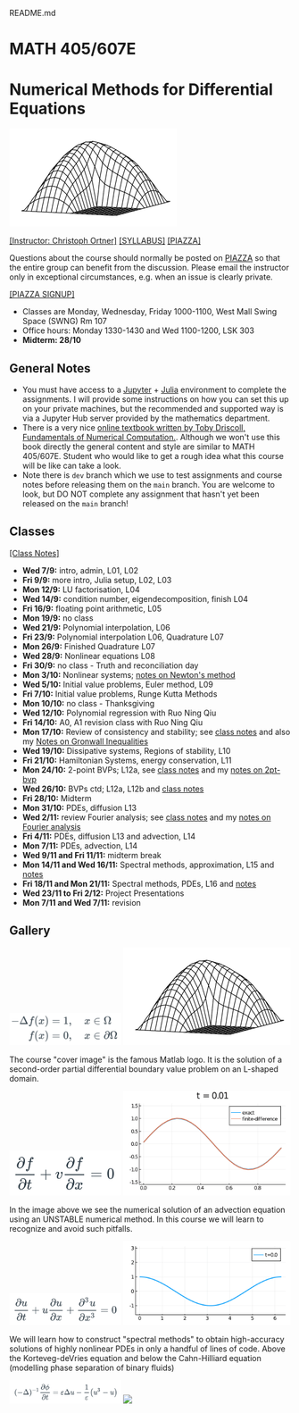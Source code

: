 README.md
# MATH 405/607E
# Numerical Methods for Differential Equations

<img src="files/Lshape.png" alt="banner" width="300"/>

[[Instructor: Christoph Ortner]](http://www.math.ubc.ca/~ortner/)
[[SYLLABUS]](files/syllabus-math405-2022.pdf)
[[PIAZZA]](https://canvas.ubc.ca/courses/103731/external_tools/201?display=borderless)

Questions about the course should normally be posted on [PIAZZA](https://canvas.ubc.ca/courses/103731/external_tools/201?display=borderless) so that the entire group can benefit from the discussion. Please email the instructor only in exceptional circumstances, e.g. when an issue is clearly private. 

[[PIAZZA SIGNUP]](https://piazza.com/ubc.ca/winterterm12022/math4051012022w1)

* Classes are Monday, Wednesday, Friday 1000-1100, West Mall Swing Space  (SWNG) Rm 107  
* Office hours: Monday 1330-1430 and Wed 1100-1200, LSK 303 
* **Midterm: 28/10**

## General Notes 

* You must have access to a [Jupyter](https://jupyter.org) + [Julia](https://julialang.org) environment to complete the assignments. I will provide some instructions on how you can set this up on your private machines, but the recommended and supported way is via a Jupyter Hub server provided by the mathematics department.
* There is a very nice [online textbook written by Toby Driscoll, Fundamentals of Numerical Computation.](https://fncbook.github.io/fnc/frontmatter.html). Although we won't use this book directly the general content and style are similar to MATH 405/607E. Student who would like to get a rough idea what this course will be like can take a look.
* Note there is `dev` branch which we use to test assignments and course notes before releasing them on the `main` branch. You are welcome to look, but DO NOT complete any assignment that hasn't yet been released on the `main` branch!

## Classes

[[Class Notes]](https://notability.com/n/8CcwbmTS3m9B2w6v6dQ~1)


- **Wed 7/9:** intro, admin,  L01, L02
- **Fri 9/9:** more intro, Julia setup, L02, L03 
- **Mon 12/9:** LU factorisation, L04 
- **Wed 14/9:** condition number, eigendecomposition, finish L04
- **Fri 16/9:** floating point arithmetic, L05 
- **Mon 19/9:** no class 
- **Wed 21/9:** Polynomial interpolation, L06 
- **Fri 23/9:** Polynomial interpolation L06, Quadrature L07
- **Mon 26/9:** Finished Quadrature L07
- **Wed 28/9:** Nonlinear equations L08 
- **Fri 30/9:** no class - Truth and reconciliation day
- **Mon 3/10:** Nonlinear systems; [notes on Newton's method](https://notability.com/n/1f5jQ30pG2Cc1qLZe0ZHQ3)
- **Wed 5/10:** Initial value problems, Euler method, L09
- **Fri 7/10:** Initial value problems, Runge Kutta Methods 
- **Mon 10/10:** no class - Thanksgiving
- **Wed 12/10:** Polynomial regression with Ruo Ning Qiu
- **Fri 14/10:** A0, A1 revision class with Ruo Ning Qiu
- **Mon 17/10:** Review of consistency and stability; see [class notes](https://notability.com/n/8CcwbmTS3m9B2w6v6dQ~1) and also my [Notes on Gronwall Inequalities](https://notability.com/n/2X77ioz2K0ashri7MjBVJV)
- **Wed 19/10:** Dissipative systems, Regions of stability, L10
- **Fri 21/10:** Hamiltonian Systems, energy conservation, L11 
- **Mon 24/10:** 2-point BVPs; L12a, see [class notes](https://notability.com/n/8CcwbmTS3m9B2w6v6dQ~1) and my [notes on 2pt-bvp](https://notability.com/n/1hTItCHXW73ANx0yeE1TxF) 
- **Wed 26/10:** BVPs ctd; L12a, L12b and [class notes](https://notability.com/n/8CcwbmTS3m9B2w6v6dQ~1)
- **Fri 28/10:** Midterm 
- **Mon 31/10:** PDEs, diffusion L13
- **Wed 2/11:** review Fourier analysis; see [class notes](https://notability.com/n/8CcwbmTS3m9B2w6v6dQ~1) and my [notes on Fourier analysis](https://notability.com/n/0BwxN5dI8CFd2GXqqsfmeu)
- **Fri 4/11:** PDEs, diffusion L13 and advection, L14  
- **Mon 7/11:** PDEs, advection, L14 
- **Wed 9/11 and Fri 11/11:** midterm break 
- **Mon 14/11 and Wed 16/11:** Spectral methods, approximation, L15 and [notes](https://notability.com/n/0MTNF2R5h0tdg9N0C_yrA8)
- **Fri 18/11 and Mon 21/11:** Spectral methods, PDEs, L16 and [notes](https://notability.com/n/zbdgBhZWEqcIm_4GNwZ5x)
- **Wed 23/11 to Fri 2/12:** Project Presentations
- **Mon 7/11 and Wed 7/11:** revision


<!-- NOTES for future : 
- overall the timing was quite good 
- L10 was a bit longer than 1 50 min lecture; this was dobale but borderline
- L11 was a bit shorter
- should spend a bit of time on Gronwall inequalities and maybe also the stable case 
-->

## Gallery 

<img src="files/Lshape_formula.png" width="200" />
<img src="files/Lshape.png" width="300" />

The course "cover image" is the famous Matlab logo. It is the solution of a second-order partial differential boundary value problem on an L-shaped domain.

<img src="files/advection_formula.png" width="200" />
<img src="files/advection.gif" width="300" />

In the image above we see the numerical solution of an advection equation using an UNSTABLE numerical method. In this course we will learn to recognize and avoid such pitfalls.

<img src="files/kdv_formula.png" width="200" />
<img src="files/kdv.gif" width="300" />

We will learn how to construct "spectral methods" to obtain high-accuracy solutions of highly nonlinear PDEs in only a handful of lines of code. Above the Korteveg-deVries equation and below the Cahn-Hilliard equation (modelling phase separation of binary fluids)

<img src="files/cahnhilliard_formula.png" width="200" />
<img src="files/cahnhilliard.gif" width="300" />

